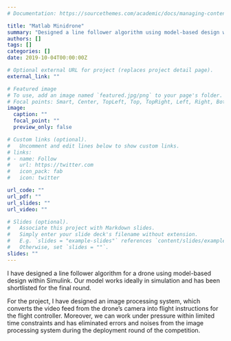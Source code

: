 ```yaml
---
# Documentation: https://sourcethemes.com/academic/docs/managing-content/

title: "Matlab Minidrone"
summary: "Designed a line follower algorithm using model-based design within Simulink, and achieved **3rd runner up**"
authors: []
tags: []
categories: []
date: 2019-10-04T00:00:00Z

# Optional external URL for project (replaces project detail page).
external_link: ""

# Featured image
# To use, add an image named `featured.jpg/png` to your page's folder.
# Focal points: Smart, Center, TopLeft, Top, TopRight, Left, Right, BottomLeft, Bottom, BottomRight.
image:
  caption: ""
  focal_point: ""
  preview_only: false

# Custom links (optional).
#   Uncomment and edit lines below to show custom links.
# links:
# - name: Follow
#   url: https://twitter.com
#   icon_pack: fab
#   icon: twitter

url_code: ""
url_pdf: ""
url_slides: ""
url_video: ""

# Slides (optional).
#   Associate this project with Markdown slides.
#   Simply enter your slide deck's filename without extension.
#   E.g. `slides = "example-slides"` references `content/slides/example-slides.md`.
#   Otherwise, set `slides = ""`.
slides: ""
---
```

I have designed a line follower algorithm for a drone using model-based design within Simulink. Our model works ideally in simulation and has been shortlisted for the final round.

For the project, I have designed an image processing system, which converts the video feed from the drone’s camera into flight instructions for the flight controller.
Moreover, we can work under pressure within limited time constraints and has eliminated errors and noises from the image processing system during the deployment round of the competition.
